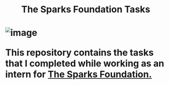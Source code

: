 <h1 align="center">The Sparks Foundation Tasks<h1>       
  
  
  
![image](https://user-images.githubusercontent.com/93142399/229810947-7acb32e5-8b1e-458a-9029-5a82f3073e3c.png)
  
<p>This repository contains the tasks that I completed while working as an intern for <a href="https://internship.thesparksfoundation.info/">The Sparks Foundation.</a></p>

